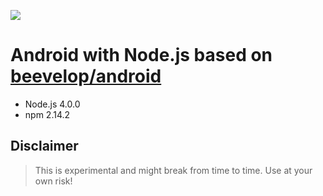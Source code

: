 [![](https://badge.imagelayers.io/beevelop/android-nodejs:latest.svg)](https://imagelayers.io/?images=beevelop/android-nodejs:latest 'Get your own badge on imagelayers.io')

# Android with Node.js based on [beevelop/android](https://github.com/beevelop/docker-android)
- Node.js 4.0.0
- npm 2.14.2

## Disclaimer
> This is experimental and might break from time to time. Use at your own risk!

